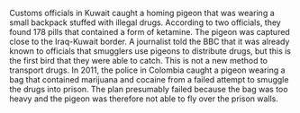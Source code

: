 Customs officials in Kuwait caught a homing pigeon that was wearing a small backpack stuffed with illegal drugs. According to two officials, they found 178 pills that contained a form of ketamine. The pigeon was captured close to the Iraq-Kuwait border. A journalist told the BBC that it was already known to officials that smugglers use pigeons to distribute drugs, but this is the first bird that they were able to catch. This is not a new method to transport drugs. In 2011, the police in Colombia caught a pigeon wearing a bag that contained marijuana and cocaine from a failed attempt to smuggle the drugs into prison. The plan presumably failed because the bag was too heavy and the pigeon was therefore not able to fly over the prison walls.